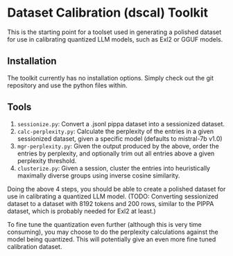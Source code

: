 # Dataset Calibration (dscal) Toolkit

This is the starting point for a toolset used in generating a polished dataset for use in calibrating quantized LLM models, such as Exl2 or GGUF models.

## Installation

The toolkit currently has no installation options. Simply check out the git repository and use the python files within.

## Tools

1. `sessionize.py`: Convert a .jsonl pippa dataset into a sessionized dataset.
2. `calc-perplexity.py`: Calculate the perplexity of the entries in a given sessionized dataset, given a specific model (defaults to mistral-7b v1.0)
3. `mgr-perplexity.py`: Given the output produced by the above, order the entries by perplexity, and optionally trim out all entries above a given perplexity threshold.
4. `clusterize.py`: Given a session, cluster the entries into heuristically maximally diverse groups using inverse cosine similarity.

Doing the above 4 steps, you should be able to create a polished dataset for use in calibrating a quantized LLM model. (TODO: Converting sessionized dataset to a dataset with 8192 tokens and 200 rows, similar to the PIPPA dataset, which is probably needed for Exl2 at least.)

To fine tune the quantization even further (although this is very time consuming), you may choose to do the perplexity calculations against the model being quantized. This will potentially give an even more fine tuned calibration dataset.
